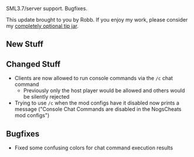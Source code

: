 SML3.7/server support. Bugfixes.




This update brought to you by Robb.
If you enjoy my work, please consider my [completely optional tip jar](https://ko-fi.com/robb4).

## New Stuff

## Changed Stuff

- Clients are now allowed to run console commands via the `/c` chat command
  - Previously only the host player would be allowed and others would be silently rejected
- Trying to use `/c` when the mod configs have it disabled now prints a message ("Console Chat Commands are disabled in the NogsCheats mod configs")

## Bugfixes

- Fixed some confusing colors for chat command execution results
